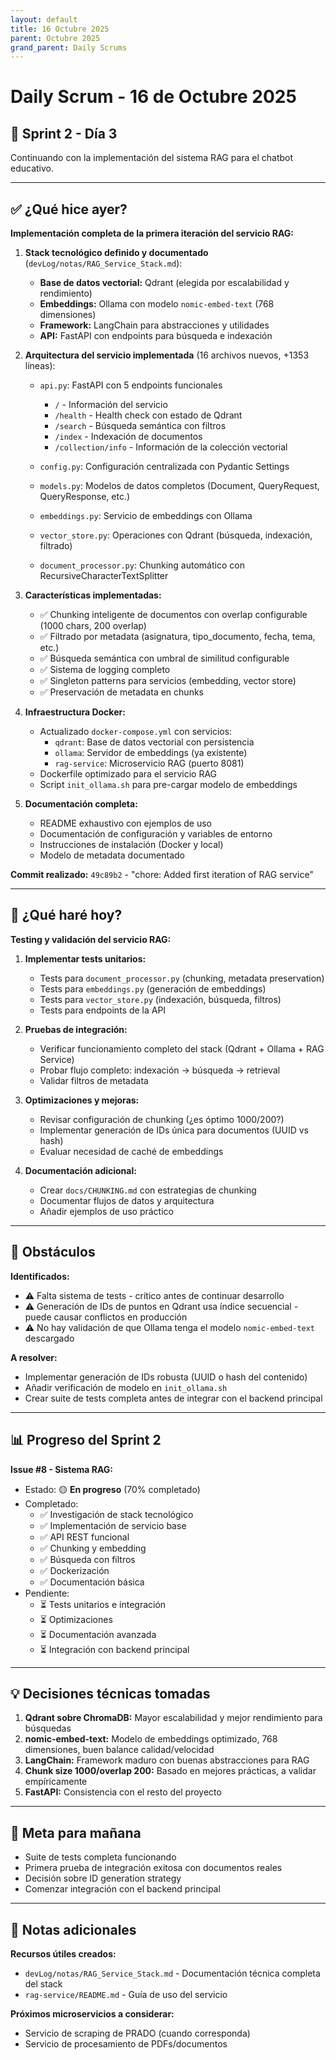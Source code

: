 ```yaml
---
layout: default
title: 16 Octubre 2025
parent: Octubre 2025
grand_parent: Daily Scrums
---
```


# Daily Scrum - 16 de Octubre 2025

## 🎯 Sprint 2 - Día 3

Continuando con la implementación del sistema RAG para el chatbot educativo.

---

## ✅ ¿Qué hice ayer?

**Implementación completa de la primera iteración del servicio RAG:**

1. **Stack tecnológico definido y documentado** (`devLog/notas/RAG_Service_Stack.md`):
   - **Base de datos vectorial:** Qdrant (elegida por escalabilidad y rendimiento)
   - **Embeddings:** Ollama con modelo `nomic-embed-text` (768 dimensiones)
   - **Framework:** LangChain para abstracciones y utilidades
   - **API:** FastAPI con endpoints para búsqueda e indexación

2. **Arquitectura del servicio implementada** (16 archivos nuevos, +1353 líneas):
   - `api.py`: FastAPI con 5 endpoints funcionales
     - `/` - Información del servicio
     - `/health` - Health check con estado de Qdrant
     - `/search` - Búsqueda semántica con filtros
     - `/index` - Indexación de documentos
     - `/collection/info` - Información de la colección vectorial
   
   - `config.py`: Configuración centralizada con Pydantic Settings
   - `models.py`: Modelos de datos completos (Document, QueryRequest, QueryResponse, etc.)
   - `embeddings.py`: Servicio de embeddings con Ollama
   - `vector_store.py`: Operaciones con Qdrant (búsqueda, indexación, filtrado)
   - `document_processor.py`: Chunking automático con RecursiveCharacterTextSplitter

3. **Características implementadas:**
   - ✅ Chunking inteligente de documentos con overlap configurable (1000 chars, 200 overlap)
   - ✅ Filtrado por metadata (asignatura, tipo_documento, fecha, tema, etc.)
   - ✅ Búsqueda semántica con umbral de similitud configurable
   - ✅ Sistema de logging completo
   - ✅ Singleton patterns para servicios (embedding, vector store)
   - ✅ Preservación de metadata en chunks

4. **Infraestructura Docker:**
   - Actualizado `docker-compose.yml` con servicios:
     - `qdrant`: Base de datos vectorial con persistencia
     - `ollama`: Servidor de embeddings (ya existente)
     - `rag-service`: Microservicio RAG (puerto 8081)
   - Dockerfile optimizado para el servicio RAG
   - Script `init_ollama.sh` para pre-cargar modelo de embeddings

5. **Documentación completa:**
   - README exhaustivo con ejemplos de uso
   - Documentación de configuración y variables de entorno
   - Instrucciones de instalación (Docker y local)
   - Modelo de metadata documentado

**Commit realizado:** `49c89b2` - "chore: Added first iteration of RAG service"

---

## 🚀 ¿Qué haré hoy?

**Testing y validación del servicio RAG:**

1. **Implementar tests unitarios:**
   - Tests para `document_processor.py` (chunking, metadata preservation)
   - Tests para `embeddings.py` (generación de embeddings)
   - Tests para `vector_store.py` (indexación, búsqueda, filtros)
   - Tests para endpoints de la API

2. **Pruebas de integración:**
   - Verificar funcionamiento completo del stack (Qdrant + Ollama + RAG Service)
   - Probar flujo completo: indexación → búsqueda → retrieval
   - Validar filtros de metadata

3. **Optimizaciones y mejoras:**
   - Revisar configuración de chunking (¿es óptimo 1000/200?)
   - Implementar generación de IDs única para documentos (UUID vs hash)
   - Evaluar necesidad de caché de embeddings

4. **Documentación adicional:**
   - Crear `docs/CHUNKING.md` con estrategias de chunking
   - Documentar flujos de datos y arquitectura
   - Añadir ejemplos de uso práctico

---

## 🚧 Obstáculos

**Identificados:**
- ⚠️ Falta sistema de tests - crítico antes de continuar desarrollo
- ⚠️ Generación de IDs de puntos en Qdrant usa índice secuencial - puede causar conflictos en producción
- ⚠️ No hay validación de que Ollama tenga el modelo `nomic-embed-text` descargado

**A resolver:**
- Implementar generación de IDs robusta (UUID o hash del contenido)
- Añadir verificación de modelo en `init_ollama.sh`
- Crear suite de tests completa antes de integrar con el backend principal

---

## 📊 Progreso del Sprint 2

**Issue #8 - Sistema RAG:**
- Estado: 🟡 **En progreso** (70% completado)
- Completado:
  - ✅ Investigación de stack tecnológico
  - ✅ Implementación de servicio base
  - ✅ API REST funcional
  - ✅ Chunking y embedding
  - ✅ Búsqueda con filtros
  - ✅ Dockerización
  - ✅ Documentación básica
- Pendiente:
  - ⏳ Tests unitarios e integración
  - ⏳ Optimizaciones
  - ⏳ Documentación avanzada
  - ⏳ Integración con backend principal

---

## 💡 Decisiones técnicas tomadas

1. **Qdrant sobre ChromaDB:** Mayor escalabilidad y mejor rendimiento para búsquedas
2. **nomic-embed-text:** Modelo de embeddings optimizado, 768 dimensiones, buen balance calidad/velocidad
3. **LangChain:** Framework maduro con buenas abstracciones para RAG
4. **Chunk size 1000/overlap 200:** Basado en mejores prácticas, a validar empíricamente
5. **FastAPI:** Consistencia con el resto del proyecto

---

## 🎯 Meta para mañana

- Suite de tests completa funcionando
- Primera prueba de integración exitosa con documentos reales
- Decisión sobre ID generation strategy
- Comenzar integración con el backend principal

---

## 📝 Notas adicionales

**Recursos útiles creados:**
- `devLog/notas/RAG_Service_Stack.md` - Documentación técnica completa del stack
- `rag-service/README.md` - Guía de uso del servicio

**Próximos microservicios a considerar:**
- Servicio de scraping de PRADO (cuando corresponda)
- Servicio de procesamiento de PDFs/documentos
